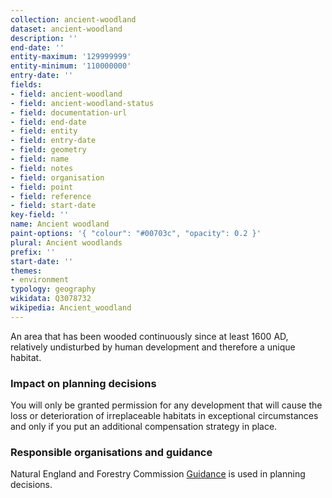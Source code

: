 ```yaml
---
collection: ancient-woodland
dataset: ancient-woodland
description: ''
end-date: ''
entity-maximum: '129999999'
entity-minimum: '110000000'
entry-date: ''
fields:
- field: ancient-woodland
- field: ancient-woodland-status
- field: documentation-url
- field: end-date
- field: entity
- field: entry-date
- field: geometry
- field: name
- field: notes
- field: organisation
- field: point
- field: reference
- field: start-date
key-field: ''
name: Ancient woodland
paint-options: '{ "colour": "#00703c", "opacity": 0.2 }'
plural: Ancient woodlands
prefix: ''
start-date: ''
themes:
- environment
typology: geography
wikidata: Q3078732
wikipedia: Ancient_woodland
---
```


An area that has been wooded continuously since at least 1600 AD, relatively undisturbed by human development and therefore a unique habitat.

### Impact on planning decisions

You will only be granted permission for any development that will cause the loss or deterioration of irreplaceable habitats in exceptional circumstances and only if you put an additional compensation strategy in place.

### Responsible organisations and guidance

Natural England and Forestry Commission [Guidance](https://www.gov.uk/guidance/ancient-woodland-and-veteran-trees-protection-surveys-licences)  is used in planning decisions.
